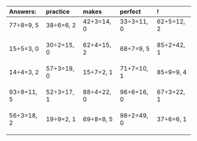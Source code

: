 | Answers: | practice | makes | perfect | ! |
| :--- | :--- | :--- | :--- | :--- |
| 77÷8=9, 5 | 38÷6=6, 2 | 42÷3=14, 0 | 33÷3=11, 0 | 62÷5=12, 2 | 
|   |   |   |   |   | 
|   |   |   |   |   | 
|   |   |   |   |   | 
| 15÷5=3, 0 | 30÷2=15, 0 | 62÷4=15, 2 | 68÷7=9, 5 | 85÷2=42, 1 | 
|   |   |   |   |   | 
|   |   |   |   |   | 
|   |   |   |   |   | 
| 14÷4=3, 2 | 57÷3=19, 0 | 15÷7=2, 1 | 71÷7=10, 1 | 85÷9=9, 4 | 
|   |   |   |   |   | 
|   |   |   |   |   | 
|   |   |   |   |   | 
| 93÷8=11, 5 | 52÷3=17, 1 | 88÷4=22, 0 | 96÷6=16, 0 | 67÷3=22, 1 | 
|   |   |   |   |   | 
|   |   |   |   |   | 
|   |   |   |   |   | 
| 56÷3=18, 2 | 19÷9=2, 1 | 69÷8=8, 5 | 98÷2=49, 0 | 37÷6=6, 1 | 
|   |   |   |   |   | 
|   |   |   |   |   | 
|   |   |   |   |   | 
